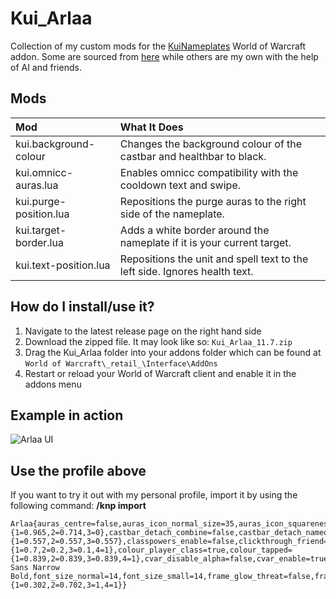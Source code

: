 # Kui_Arlaa
Collection of my custom mods for the [KuiNameplates](https://www.curseforge.com/wow/addons/kuinameplates) World of Warcraft addon. Some are sourced from [here](https://github.com/kesava-wow/kuinameplates-customs) while others are my own with the help of AI and friends. 

## Mods
| Mod  | What It Does |
| :------------ |:--------------|
| kui.background-colour      | Changes the background colour of the castbar and healthbar to black.    |
| kui.omnicc-auras.lua      | Enables omnicc compatibility with the cooldown text and swipe.    |
| kui.purge-position.lua      | Repositions the purge auras to the right side of the nameplate.    |
| kui.target-border.lua     | Adds a white border around the nameplate if it is your current target.    |
| kui.text-position.lua      | Repositions the unit and spell text to the left side. Ignores health text.   |

## How do I install/use it?
1. Navigate to the latest release page on the right hand side
2. Download the zipped file. It may look like so: `Kui_Arlaa_11.7.zip`
3. Drag the Kui_Arlaa folder into your addons folder which can be found at `World of Warcraft\_retail_\Interface\AddOns`
4. Restart or reload your World of Warcraft client and enable it in the addons menu

## Example in action
![Arlaa UI](https://i.ibb.co/5kpkYsx/Wo-WScrn-Shot-011725-233945.jpg)

## Use the profile above
If you want to try it out with my personal profile, import it by using the following command:
**/knp import**

```
Arlaa{auras_centre=false,auras_icon_normal_size=35,auras_icon_squareness=0.8,auras_offset=2,auras_purge_size=38,bar_animation=2,bar_texture=Atrocity,bot_vertical_offset=6,castbar_colour={1=0.965,2=0.714,3=0},castbar_detach_combine=false,castbar_detach_nameonly=true,castbar_detach_offset=-1,castbar_detach_width=230,castbar_height=20,castbar_icon=false,castbar_name_vertical_offset=2.5,castbar_shield=false,castbar_showfriend=false,castbar_unin_colour={1=0.557,2=0.557,3=0.557},classpowers_enable=false,clickthrough_friend=true,colour_hated={1=0.7,2=0.2,3=0.1,4=1},colour_player_class=true,colour_tapped={1=0.839,2=0.839,3=0.839,4=1},cvar_disable_alpha=false,cvar_enable=true,cvar_name_only=true,cvar_show_friendly_npcs=true,execute_enabled=false,fade_non_target_alpha=1,font_face=PT Sans Narrow Bold,font_size_normal=14,font_size_small=14,frame_glow_threat=false,frame_height=28,frame_target_size=false,frame_width=230,glow_as_shadow=false,health_text=true,health_text_hostile_dmg=6,health_text_hostile_max=6,hide_names=false,name_vertical_offset=6,nameonly_health_colour=false,nameonly_target=false,target_arrows_size=40,target_glow=false,target_glow_colour={1=0.302,2=0.702,3=1,4=1}}
```
